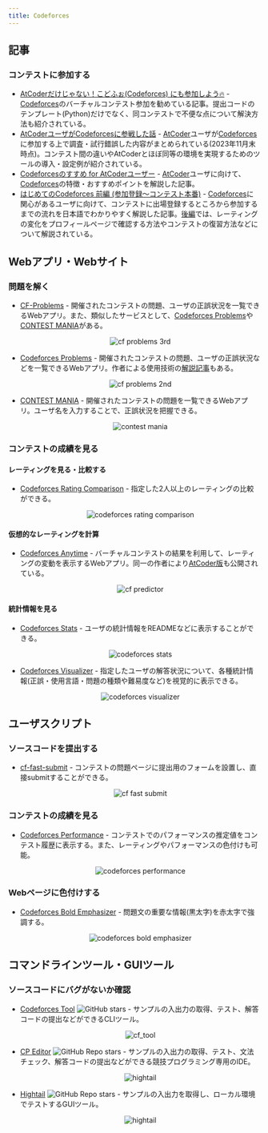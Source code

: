 ```yaml
---
title: Codeforces
---
```


## 記事

### コンテストに参加する

- [AtCoderだけじゃない！こどふぉ(Codeforces) にも参加しよう🔥](https://qiita.com/Jessica_nao_/items/a7b621ee90856041d25d) - [Codeforces](https://codeforces.com/)のバーチャルコンテスト参加を勧めている記事。提出コードのテンプレート(Python)だけでなく、同コンテストで不便な点について解決方法も紹介されている。
- [AtCoderユーザがCodeforcesに参戦した話](https://qiita.com/tosh55/items/7703e9f1306ca7e00d10) - [AtCoder](https://atcoder.jp/)ユーザが[Codeforces](https://codeforces.com/)に参加する上で調査・試行錯誤した内容がまとめられている(2023年11月末時点)。コンテスト間の違いやAtCoderとほぼ同等の環境を実現するためのツールの導入・設定例が紹介されている。
- [Codeforcesのすすめ for AtCoderユーザー](https://ywmt.hatenablog.com/entry/2019/10/17/120914) - [AtCoder](https://atcoder.jp/)ユーザに向けて、[Codeforces](https://codeforces.com/)の特徴・おすすめポイントを解説した記事。
- [はじめてのCodeforces 前編 (参加登録〜コンテスト本番)](https://noimin.hatenablog.com/entry/2019/10/18/162521) - [Codeforces](https://codeforces.com/)に関心があるユーザに向けて、コンテストに出場登録するところから参加するまでの流れを日本語でわかりやすく解説した記事。[後編](https://noimin.hatenablog.com/entry/2019/10/19/152633)では、レーティングの変化をプロフィールページで確認する方法やコンテストの復習方法などについて解説されている。

## Webアプリ・Webサイト

### 問題を解く

- [CF-Problems](https://tom0727.github.io/cf-problems/) - 開催されたコンテストの問題、ユーザの正誤状況を一覧できるWebアプリ。また、類似したサービスとして、[Codeforces Problems](https://cf.kira924age.com/#/table/)や[CONTEST MANIA](https://contestmania.web.app/)がある。

    <div align="center">
      <img loading = "lazy" src="../../images/related_contest_sites/codeforces/cf_problems_3rd.png" alt="cf problems 3rd">
    </div>

- [Codeforces Problems](https://cf.kira924age.com/#/table/) - 開催されたコンテストの問題、ユーザの正誤状況などを一覧できるWebアプリ。作者による使用技術の[解説記事](https://kira000.hatenadiary.jp/entry/2021/03/06/123556)もある。

    <div align="center">
      <img loading = "lazy" src="../../images/related_contest_sites/codeforces/cf_problems_2nd.png" alt="cf problems 2nd">
    </div>

- [CONTEST MANIA](https://contestmania.web.app/) - 開催されたコンテストの問題を一覧できるWebアプリ。ユーザ名を入力することで、正誤状況を把握できる。

    <div align="center">
      <img loading = "lazy" src="../../images/related_contest_sites/codeforces/contest_mania.png" alt="contest mania">
    </div>

### コンテストの成績を見る

#### レーティングを見る・比較する

- [Codeforces Rating Comparison](https://rika0384.github.io/codeforces_rating_comparison/) - 指定した2人以上のレーティングの比較ができる。

    <div align="center">
      <img loading = "lazy" src="../../images/related_contest_sites/codeforces/codeforces_rating_comparison.png" alt="codeforces rating comparison">
    </div>

#### 仮想的なレーティングを計算

- [Codeforces Anytime](https://codeforces-anytime.firebaseapp.com/) - バーチャルコンテストの結果を利用して、レーティングの変動を表示するWebアプリ。同一の作者により[AtCoder版](https://atcoder-anytime.sonoapp.page/)も公開されている。

    <div align="center">
      <img loading = "lazy" src="../../images/related_contest_sites/codeforces/codeforces_anytime.png" alt="cf predictor">
    </div>

#### 統計情報を見る

- [Codeforces Stats](https://github.com/SiriusKoan/codeforces-stats) - ユーザの統計情報をREADMEなどに表示することができる。

    <div align="center">
      <img loading = "lazy" src="../../images/related_contest_sites/codeforces/codeforces_stats.png" alt="codeforces stats">
    </div>

- [Codeforces Visualizer](https://cfviz.netlify.app/) - 指定したユーザの解答状況について、各種統計情報(正誤・使用言語・問題の種類や難易度など)を視覚的に表示できる。

    <div align="center">
      <img loading = "lazy" src="../../images/related_contest_sites/codeforces/codeforces_visualizer.png" alt="codeforces visualizer">
    </div>

## ユーザスクリプト

### ソースコードを提出する

- [cf-fast-submit](https://greasyfork.org/ja/scripts/371117-cf-fast-submit) - コンテストの問題ページに提出用のフォームを設置し、直接submitすることができる。

    <div align="center">
      <img loading = "lazy" src="../../images/related_contest_sites/codeforces/cf_fast_submit.png" alt="cf fast submit">
    </div>

### コンテストの成績を見る

- [Codeforces Performance](https://greasyfork.org/ja/scripts/402180-codeforces-performance) - コンテストでのパフォーマンスの推定値をコンテスト履歴に表示する。また、レーティングやパフォーマンスの色付けも可能。

    <div align="center">
      <img loading = "lazy" src="../../images/related_contest_sites/codeforces/codeforces_performance.png" alt="codeforces performance">
    </div>

### Webページに色付けする

- [Codeforces Bold Emphasizer](https://greasyfork.org/ja/scripts/427926-codeforces-bold-emphasizer) - 問題文の重要な情報(黒太字)を赤太字で強調する。

    <div align="center">
      <img loading = "lazy" src="../../images/related_contest_sites/codeforces/codeforces_bold_emphasizer.png" alt="codeforces bold emphasizer">
    </div>

## コマンドラインツール・GUIツール

### ソースコードにバグがないか確認

- [Codeforces Tool](https://github.com/xalanq/cf-tool) ![GitHub stars](https://img.shields.io/github/stars/xalanq/cf-tool?style=plastic) - サンプルの入出力の取得、テスト、解答コードの提出などができるCLIツール。

    <div align="center">
      <img loading = "lazy" src="../../images/related_contest_sites/codeforces/cf_tool.gif" alt="cf_tool">
    </div>

- [CP Editor](https://cpeditor.org/) ![GitHub Repo stars](https://img.shields.io/github/stars/cpeditor/cpeditor?style=plastic) - サンプルの入出力の取得、テスト、文法チェック、解答コードの提出などができる競技プログラミング専用のIDE。

    <div align="center">
      <img loading = "lazy" src="../../images/related_contest_sites/codeforces/cp_editor.jpg" alt="hightail">
    </div>

- [Hightail](https://github.com/dj3500/hightail) ![GitHub Repo stars](https://img.shields.io/github/stars/dj3500/Hightail?style=plastic) - サンプルの入出力を取得し、ローカル環境でテストするGUIツール。

    <div align="center">
      <img loading = "lazy" src="../../images/related_contest_sites/codeforces/hightail.png" alt="hightail">
    </div>
